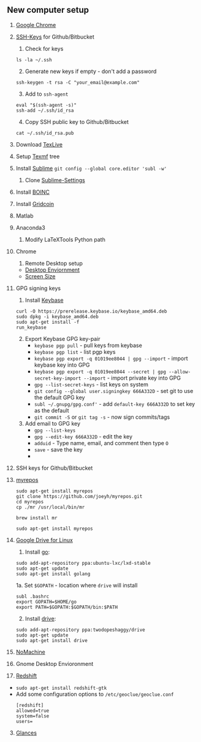 ## New computer setup

1. [Google Chrome](https://www.google.com/chrome/)
2. [SSH-Keys](https://help.github.com/enterprise/11.10.340/user/articles/generating-ssh-keys/) for Github/Bitbucket
    1. Check for keys
    ~~~
    ls -la ~/.ssh
    ~~~
    2. Generate new keys if empty - don't add a password
    ~~~
    ssh-keygen -t rsa -C "your_email@example.com"
    ~~~
    3. Add to `ssh-agent`
    ~~~
    eval "$(ssh-agent -s)"
    ssh-add ~/.ssh/id_rsa
    ~~~
    4. Copy SSH public key to Github/Bitbucket
    ~~~
    cat ~/.ssh/id_rsa.pub
    ~~~
1. Download [TexLive](https://www.tug.org/texlive/)
2. Setup [Texmf](https://github.com/skulumani/texmf) tree
3. Install [Sublime](https://www.sublimetext.com/)
    `git config --global core.editor 'subl -w'`
    1. Clone [Sublime-Settings](https://github.com/skulumani/sublime_settings)
4. Install [BOINC](https://boinc.berkeley.edu/)
5. Install [Gridcoin](http://gridcoin.us/)
6. Matlab
7. Anaconda3
    1. Modify LaTeXTools Python path
8. Chrome
    1. Remote Desktop setup
    * [Desktop Enviornment](https://support.google.com/chrome/answer/1649523?hl=en)
    * [Screen Size](https://productforums.google.com/forum/#!topic/chrome/8PMxG69VJ6o)
9. GPG signing keys
    1. Install [Keybase](https://keybase.io/)
    ~~~
    curl -O https://prerelease.keybase.io/keybase_amd64.deb
    sudo dpkg -i keybase_amd64.deb
    sudo apt-get install -f
    run_keybase
    ~~~
    2. Export Keybase GPG key-pair
        * `keybase pgp pull` - pull keys from keybase
        * `keybase pgp list` - list pgp keys
        * `keybase pgp export -q 01019ee8044 | gpg --import` - import keybase key into GPG
        *  `keybase pgp export -q 01019ee8044 --secret | gpg --allow-secret-key-import --import` - import private key into GPG
        * `gpg --list-secret-keys` - list keys on system
        * `git config --global user.signingkey 666A332D` - set git to use the default GPG key
        * `subl ~/.gnupg/gpg.conf'` - add `default-key 666A332D` to set key as the default
        * `git commit -S` or `git tag -s` - now sign commits/tags
    3. Add email to GPG key
        * `gpg --list-keys`
        * `gpg --edit-key 666A332D` - edit the key
        * `adduid` - Type name, email, and comment then type `O`
        * `save` - save the key
        * 
10. SSH keys for Github/Bitbucket
11. [myrepos](https://myrepos.branchable.com)
    ~~~~
    sudo apt-get install myrepos
    git clone https://github.com/joeyh/myrepos.git
    cd myrepos
    cp ./mr /usr/local/bin/mr
    ~~~~

    `brew install mr`

    `sudo apt-get install myrepos`

12. [Google Drive for Linux](https://github.com/odeke-em/drive)
    1. Install [go](https://github.com/golang/go/wiki/Ubuntu):
    ~~~
    sudo add-apt-repository ppa:ubuntu-lxc/lxd-stable
    sudo apt-get update
    sudo apt-get install golang
    ~~~
    1a. Set `$GOPATH` - location where `drive` will install
    ~~~
    subl .bashrc
    export GOPATH=$HOME/go
    export PATH=$GOPATH:$GOPATH/bin:$PATH 
    ~~~
    2. Install [drive](https://github.com/odeke-em/drive/blob/master/platform_packages.md): 
    ~~~
    sudo add-apt-repository ppa:twodopeshaggy/drive
    sudo apt-get update
    sudo apt-get install drive
    ~~~
13. [NoMachine](https://www.nomachine.com/)

1. Gnome Desktop Envioronment
2. [Redshift](http://jonls.dk/redshift/)
  * `sudo apt-get install redshift-gtk`
  * Add some configuration options to `/etc/geoclue/geoclue.conf`
    ```
    [redshift]
    allowed=true
    system=false
    users=
    ```
3. [Glances](https://pypi.python.org/pypi/Glances)
